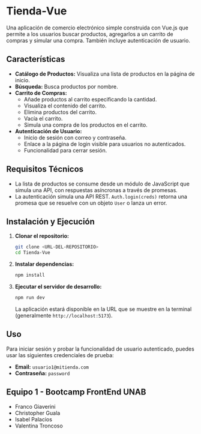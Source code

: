 # Tienda-Vue

Una aplicación de comercio electrónico simple construida con Vue.js que permite a los usuarios buscar productos, agregarlos a un carrito de compras y simular una compra. También incluye autenticación de usuario.

## Características

- **Catálogo de Productos:** Visualiza una lista de productos en la página de inicio.
- **Búsqueda:** Busca productos por nombre.
- **Carrito de Compras:**
  - Añade productos al carrito especificando la cantidad.
  - Visualiza el contenido del carrito.
  - Elimina productos del carrito.
  - Vacía el carrito.
  - Simula una compra de los productos en el carrito.
- **Autenticación de Usuario:**
  - Inicio de sesión con correo y contraseña.
  - Enlace a la página de login visible para usuarios no autenticados.
  - Funcionalidad para cerrar sesión.

## Requisitos Técnicos

- La lista de productos se consume desde un módulo de JavaScript que simula una API, con respuestas asíncronas a través de promesas.
- La autenticación simula una API REST. `Auth.login(creds)` retorna una promesa que se resuelve con un objeto `User` o lanza un error.

## Instalación y Ejecución

1.  **Clonar el repositorio:**

    ```bash
    git clone <URL-DEL-REPOSITORIO>
    cd Tienda-Vue
    ```

2.  **Instalar dependencias:**

    ```bash
    npm install
    ```

3.  **Ejecutar el servidor de desarrollo:**
    ```bash
    npm run dev
    ```
    La aplicación estará disponible en la URL que se muestre en la terminal (generalmente `http://localhost:5173`).

## Uso

Para iniciar sesión y probar la funcionalidad de usuario autenticado, puedes usar las siguientes credenciales de prueba:

- **Email:** `usuario1@mitienda.com`
- **Contraseña:** `password`

## Equipo 1 - Bootcamp FrontEnd UNAB

- Franco Giaverini
- Christopher Guala
- Isabel Palacios
- Valentina Troncoso
